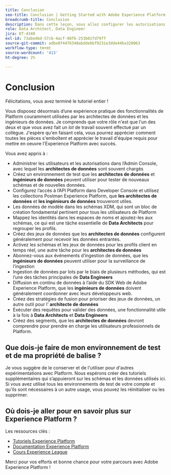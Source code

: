 ```yaml
---
title: Conclusion
seo-title: Conclusion | Getting Started with Adobe Experience Platform for Data Architects and Data Engineers
breadcrumb-title: Conclusion
description: Dans cette leçon, vous allez configurer les autorisations utilisateur Adobe Experience Platform à l’aide de l’Admin Console d’Adobe.
role: Data Architect, Data Engineer
jira: KT-4348
exl-id: 73abe4bd-57cb-4acf-98f6-253b01fd79ff
source-git-commit: adbe8f4476340abddebbf9231e3dde44ba328063
workflow-type: tm+mt
source-wordcount: '413'
ht-degree: 2%

---
```


# Conclusion

<!--5min-->

Félicitations, vous avez terminé le tutoriel entier !

Vous disposez désormais d’une expérience pratique des fonctionnalités de Platform couramment utilisées par les architectes de données et les ingénieurs de données. Je comprends que votre rôle n&#39;est que l&#39;un des deux et que vous avez fait un _lot_ de travail souvent effectué par un collègue. J&#39;espère qu&#39;en faisant cela, vous pourrez apprécier comment toutes les pièces s&#39;emboîtent et apprécier le travail d&#39;équipe requis pour mettre en oeuvre l&#39;Experience Platform avec succès.

Vous avez appris à :

* Administrer les utilisateurs et les autorisations dans l’Admin Console, avec lequel les **architectes de données** sont souvent chargés
* Créez un environnement de test que les **architectes de données** et **ingénieurs de données** peuvent utiliser pour tester de nouveaux schémas et de nouvelles données.
* Configurez l’accès à l’API Platform dans Developer Console et utilisez les collections Postman Experience Platform, que **les architectes de données** et **les ingénieurs de données** trouveront utiles.
* Les données de modèle dans les schémas XDM, qui sont un bloc de création fondamental pertinent pour tous les utilisateurs de Platform
* Mappez les identités dans les espaces de noms et ajoutez-les aux schémas, ce qui est une tâche essentielle de **Data Architects** pour regrouper les profils.
* Créez des jeux de données que les **architectes de données** configurent généralement pour recevoir les données entrantes.
* Activez les schémas et les jeux de données pour les profils client en temps réel, une autre tâche pour les **architectes de données**
* Abonnez-vous aux événements d’ingestion de données, que les **ingénieurs de données** peuvent utiliser pour la surveillance de l’ingestion
* Ingestion de données par lots par le biais de plusieurs méthodes, qui est l’une des tâches principales de **Data Engineers**
* Diffusion en continu de données à l’aide du SDK Web de Adobe Experience Platform, que les **ingénieurs de données** doivent généralement coordonner avec leurs développeurs web.
* Créez des stratégies de fusion pour prioriser des jeux de données, un autre outil pour l’ **architecte de données**
* Exécuter des requêtes pour valider des données, une fonctionnalité utile à la fois à **Data Architects** et **Data Engineers**
* Créez des segments, que les **architectes de données** devront comprendre pour prendre en charge les utilisateurs professionnels de Platform.



## Que dois-je faire de mon environnement de test et de ma propriété de balise ?

Je vous suggère de le conserver et de l&#39;utiliser pour d&#39;autres expérimentations avec Platform. Nous espérons créer des tutoriels supplémentaires qui s’appuieront sur les schémas et les données utilisés ici. Si vous avez utilisé tous les environnements de test de votre compte et qu’ils sont nécessaires à un autre usage, vous pouvez les réinitialiser ou les supprimer.

## Où dois-je aller pour en savoir plus sur Experience Platform ?

Les ressources clés :

* [Tutoriels Experience Platform](https://experienceleague.adobe.com/docs/platform-learn/tutorials/overview.html?lang=fr)
* [Documentation Experience Platform](https://experienceleague.adobe.com/docs/experience-platform/landing/home.html?lang=fr)
* [Cours Experience League](https://experienceleague.adobe.com/?lang=fr/#dashboard/learning)

Merci pour vos efforts et bonne chance pour votre parcours avec Adobe Experience Platform !
